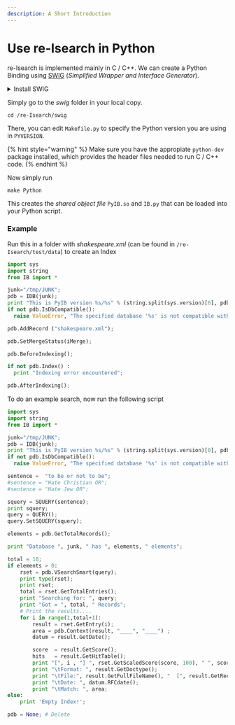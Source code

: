 ```yaml
---
description: A Short Introduction
---
```


# Use re-Isearch in Python

re-Isearch is implemented mainly in C / C++. We can create a Python Binding using [SWIG](https://www.swig.org) (_Simplified Wrapper and Interface Generator_).

<details>

<summary>Install SWIG</summary>

You may need to install the PCRE library:

```
 sudo apt-get install libpcre3 libpcre3-dev
```

Now just run the following commands:

```
wget https://downloads.sourceforge.net/project/swig/swig/swig-2.0.12/swig-2.0.12.tar.gz
```

```
tar -xzvf swig-2.0.12.tar.gz
```

```
cd swig-2.0.12
```

```
./configure
```

```
make
```

```
sudo make install
```

</details>

Simply go to the _swig_ folder in your local copy.

```
cd /re-Isearch/swig
```

There, you can edit  `Makefile.py` to specify the Python version you are using in `PYVERSION`.&#x20;

{% hint style="warning" %}
Make sure you have the appropiate `python-dev` package installed, which provides the header files needed to run C / C++ code.
{% endhint %}

Now simply run

```
make Python
```

This creates the _shared object file_ `PyIB.so` and `IB.py` that can be loaded into your Python script.

### Example

Run this in a folder with _shakespeare.xml_ (can be found in `/re-Isearch/test/data`) to create an Index

```python
import sys
import string
from IB import *

junk="/tmp/JUNK";
pdb = IDB(junk);
print "This is PyIB version %s/%s" % (string.split(sys.version)[0], pdb.GetVersionID());
if not pdb.IsDbCompatible():
  raise ValueError, "The specified database '%s' is not compatible with this version. Re-index!" % `junk`

pdb.AddRecord ("shakespeare.xml");

pdb.SetMergeStatus(iMerge);

pdb.BeforeIndexing();

if not pdb.Index() :
  print "Indexing error encountered";

pdb.AfterIndexing();
```

To do an example search, now run the following script

```python
import sys
import string
from IB import *

junk="/tmp/JUNK";
pdb = IDB(junk);
print "This is PyIB version %s/%s" % (string.split(sys.version)[0], pdb.GetVersionID());
if not pdb.IsDbCompatible():
  raise ValueError, "The specified database '%s' is not compatible with this version. Re-index!" % `junk`

sentence =  "to be or not to be";
#sentence = "Hate Christian OR";
#sentence = "Hate Jew OR";

squery = SQUERY(sentence);
print squery;
query = QUERY();
query.SetSQUERY(squery);

elements = pdb.GetTotalRecords();

print "Database ", junk, " has ", elements, " elements";

total = 10;
if elements > 0:
    rset = pdb.VSearchSmart(query);
    print type(rset);
    print rset;
    total = rset.GetTotalEntries();
    print "Searching for: ", query;
    print "Got = ", total, " Records";
    # Print the results....
    for i in range(1,total+1):
        result = rset.GetEntry(i);
        area = pdb.Context(result, "____", "____") ;
        datum = result.GetDate();

        score  = result.GetScore();
        hits   = result.GetHitTable();
        print "[", i , "] ", rset.GetScaledScore(score, 100), " ", score, " ", pdb.Present(result, ELEMENT_Brief);
        print "\tFormat: ", result.GetDoctype();
        print "\tFile:", result.GetFullFileName(), "  [", result.GetRecordStart(), "-", result.GetRecordEnd(), "]";
        print "\tDate: ", datum.RFCdate();
        print "\tMatch: ", area;
else:
    print 'Empty Index!';

pdb = None; # Delete
```



